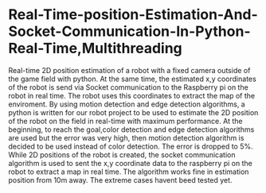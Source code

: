 # Real-Time-position-Estimation-And-Socket-Communication-In-Python-Real-Time,Multithreading

 
 
   Real-time 2D position estimation of a robot with a fixed camera outside of the game field with python. At the same time, the estimated x,y coordinates of the robot is send via Socket communication to the Raspberry pi on the robot in real time. The robot uses this coordinates to extract the map of the enviroment. By using motion detection and edge detection algorithms, a python is written for our robot project to be used to estimate the 2D position of the robot on the field in real-time with maximum performance. At the beginning, to reach the goal,color detection and edge detection algorithms are used but the error was very high, then motion detection algorithm is decided to be used instead of color detection. The error is dropped to 5%. While 2D positions of the robot is created, the socket communication algorithm is used to sent the x,y coordinate data to the raspberry pi on the robot to extract a map in real time. The algorithm works fine in estimation position from 10m away. The extreme cases havent beed tested yet.
